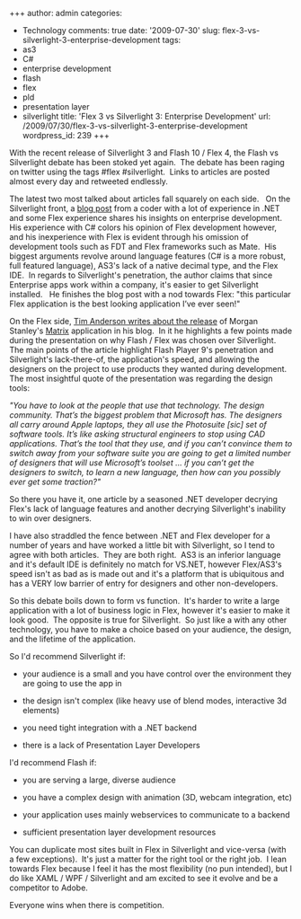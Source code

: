+++
author: admin
categories:
- Technology
comments: true
date: '2009-07-30'
slug: flex-3-vs-silverlight-3-enterprise-development
tags:
- as3
- C#
- enterprise development
- flash
- flex
- pld
- presentation layer
- silverlight
title: 'Flex 3 vs Silverlight 3: Enterprise Development'
url: /2009/07/30/flex-3-vs-silverlight-3-enterprise-development
wordpress_id: 239
+++


With the recent release of Silverlight 3 and Flash 10 / Flex 4, the Flash vs Silverlight debate has been stoked yet again.  The debate has been raging on twitter using the tags #flex #silverlight.  Links to articles are posted almost every day and retweeted endlessly.

The latest two most talked about articles fall squarely on each side.   On the Silverlight front, a [blog post](http://codertron.blogspot.com/2009/05/flex-3-versus-silverlight-3-in.html) from a coder with a lot of experience in .NET and some Flex experience shares his insights on enterprise development.  His experience with C# colors his opinion of Flex development however, and his inexperience with Flex is evident through his omission of development tools such as FDT and Flex frameworks such as Mate.  His biggest arguments revolve around language features (C# is a more robust, full featured language), AS3's lack of a native decimal type, and the Flex IDE.  In regards to Silverlight's penetration, the author claims that since Enterprise apps work within a company, it's easier to get Silverlight installed.   He finishes the blog post with a nod towards Flex: "this particular Flex application is the best looking application I’ve ever seen!"

On the Flex side, [Tim Anderson writes about the release](http://www.itwriting.com/blog/1655-morgan-stanley-why-we-didnt-use-silverlight-for-matrix.html) of Morgan Stanley's [Matrix](http://www.morganstanley.com/matrixinfo/) application in his blog.  In it he highlights a few points made during the presentation on why Flash / Flex was chosen over Silverlight.  The main points of the article highlight Flash Player 9's penetration and Silverlight's lack-there-of, the application's speed, and allowing the designers on the project to use products they wanted during development.   The most insightful quote of the presentation was regarding the design tools:

_"You have to look at the people that use that technology. The design community. That’s the biggest problem that Microsoft has. The designers all carry around Apple laptops, they all use the Photosuite [sic] set of software tools. It’s like asking structural engineers to stop using CAD applications. That’s the tool that they use, and if you can’t convince them to switch away from your software suite you are going to get a limited number of designers that will use Microsoft’s toolset … if you can’t get the designers to switch, to learn a new language, then how can you possibly ever get some traction?"_

So there you have it, one article by a seasoned .NET developer decrying Flex's lack of language features and another decrying Silverlight's inability to win over designers.

I have also straddled the fence between .NET and Flex developer for a number of years and have worked a little bit with Silverlight, so I tend to agree with both articles.  They are both right.  AS3 is an inferior language and it's default IDE is definitely no match for VS.NET, however Flex/AS3's speed isn't as bad as is made out and it's a platform that is ubiquitous and has a VERY low barrier of entry for designers and other non-developers.

So this debate boils down to form vs function.  It's harder to write a large application with a lot of business logic in Flex, however it's easier to make it look good.  The opposite is true for Silverlight.  So just like a with any other technology, you have to make a choice based on your audience, the design, and the lifetime of the application.

So I'd recommend Silverlight if:



	
  * your audience is a small and you have control over the environment they are going to use the app in

	
  * the design isn't complex (like heavy use of blend modes, interactive 3d elements)

	
  * you need tight integration with a .NET backend

	
  * there is a lack of Presentation Layer Developers


I'd recommend Flash if:

	
  * you are serving a large, diverse audience

	
  * you have a complex design with animation (3D, webcam integration, etc)

	
  * your application uses mainly webservices to communicate to a backend

	
  * sufficient presentation layer development resources


You can duplicate most sites built in Flex in Silverlight and vice-versa (with a few exceptions).  It's just a matter for the right tool or the right job.  I lean towards Flex because I feel it has the most flexibility (no pun intended), but I do like XAML / WPF / Silverlight and am excited to see it evolve and be a competitor to Adobe.

Everyone wins when there is competition.
